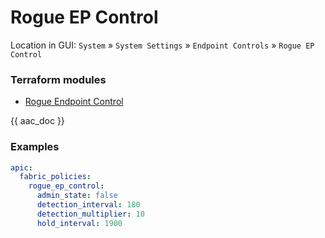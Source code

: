 # Rogue EP Control

Location in GUI:
`System` » `System Settings` » `Endpoint Controls` » `Rogue EP Control`

### Terraform modules

* [Rogue Endpoint Control](https://registry.terraform.io/modules/netascode/rogue-endpoint-control/aci/latest)

{{ aac_doc }}

### Examples

```yaml
apic:
  fabric_policies:
    rogue_ep_control:
      admin_state: false
      detection_interval: 180
      detection_multiplier: 10
      hold_interval: 1900
```
